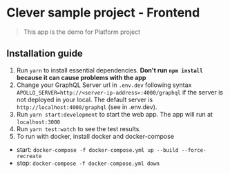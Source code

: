 # Clever sample project - Frontend

> This app is the demo for Platform project

## Installation guide

 1. Run `yarn` to install essential dependencies. <b>Don't run `npm install` because it can cause problems with the app</b>
 2. Change your GraphQL Server url in `.env.dev` following  syntax `APOLLO_SERVER=http://<server-ip-address>:4000/graphql` if the server is not deployed in your local. The default server is `http://localhost:4000/graphql` (see in .env.dev).
 3. Run `yarn start:development` to start the web app. The app will run at `localhost:3000`
 4. Run `yarn test:watch` to see the test results.
 5. To run with docker, install docker and docker-compose

- start:
  `docker-compose -f docker-compose.yml up --build --force-recreate`
- stop:
  `docker-compose -f docker-compose.yml down`
